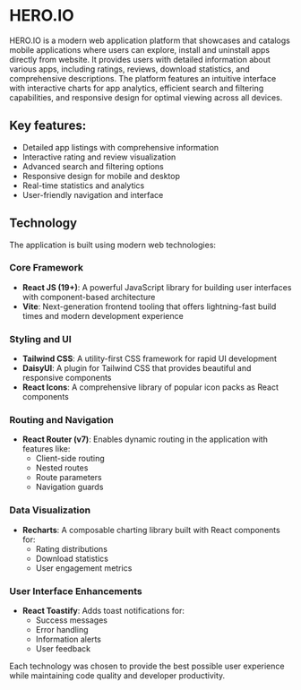 # HERO.IO

HERO.IO is a modern web application platform that showcases and catalogs mobile applications where users can explore, install and uninstall apps directly from website. It provides users with detailed information about various apps, including ratings, reviews, download statistics, and comprehensive descriptions. The platform features an intuitive interface with interactive charts for app analytics, efficient search and filtering capabilities, and responsive design for optimal viewing across all devices.

## Key features:

- Detailed app listings with comprehensive information
- Interactive rating and review visualization
- Advanced search and filtering options
- Responsive design for mobile and desktop
- Real-time statistics and analytics
- User-friendly navigation and interface

## Technology

The application is built using modern web technologies:

### Core Framework
- **React JS (19+)**: A powerful JavaScript library for building user interfaces with component-based architecture
- **Vite**: Next-generation frontend tooling that offers lightning-fast build times and modern development experience

### Styling and UI
- **Tailwind CSS**: A utility-first CSS framework for rapid UI development
- **DaisyUI**: A plugin for Tailwind CSS that provides beautiful and responsive components
- **React Icons**: A comprehensive library of popular icon packs as React components

### Routing and Navigation
- **React Router (v7)**: Enables dynamic routing in the application with features like:
  - Client-side routing
  - Nested routes
  - Route parameters
  - Navigation guards

### Data Visualization
- **Recharts**: A composable charting library built with React components for:
  - Rating distributions
  - Download statistics
  - User engagement metrics

### User Interface Enhancements
- **React Toastify**: Adds toast notifications for:
  - Success messages
  - Error handling
  - Information alerts
  - User feedback

Each technology was chosen to provide the best possible user experience while maintaining code quality and developer productivity.